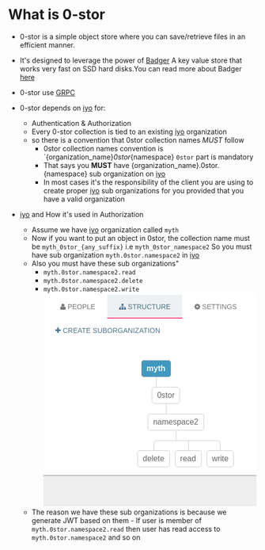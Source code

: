 What is 0-stor
==============

- 0-stor is a simple object store where you can save/retrieve files
in an efficient manner.
- It's designed to leverage the power of [Badger](https://github.com/dgraph-io/badger) A key value store
that works very fast on SSD hard disks.You can read more about Badger [here](https://open.dgraph.io/post/badger/)
- 0-stor use [GRPC](https://grpc.io/)
- 0-stor depends on [iyo](https://itsyou.online/) for:
    - Authentication & Authorization
    - Every 0-stor collection is tied to an existing [iyo](https://itsyou.online/) organization
    - so there is a convention that 0stor collection names *MUST* follow
        - 0stor collection names convention is `{organization_name}_0stor_{namespace}
         ```0stor``` part is mandatory
        - That says you **MUST** have {organization_name}.0stor.{namespace} sub organization on [iyo](https://itsyou.online/)
        - In most cases it's the responsibility of the client you are using to create proper [iyo](https://itsyou.online/) sub organizations for you
        provided that you have a valid organization


- [iyo](https://itsyou.online/) and How it's used in Authorization
    - Assume we have  [iyo](https://itsyou.online/) organization called ```myth```
    - Now if you want to put an object in 0stor, the collection name must be ```myth_0stor_{any_suffix}``` i.e ```myth_0stor_namespace2```
      So you must have sub organization ```myth.0stor.namespace2``` in [iyo](https://itsyou.online/)
    - Also you must have these sub organizations"
        - ```myth.0stor.namespace2.read```
        - ```myth.0stor.namespace2.delete```
        - ```myth.0stor.namespace2.write```
          ![IYO organization](assets/iyo.png)
    - The reason we have these sub organizations is because we generate JWT based on them
           - If user is member of ```myth.0stor.namespace2.read``` then user has read access to ```myth.0stor.namespace2``` and so on
